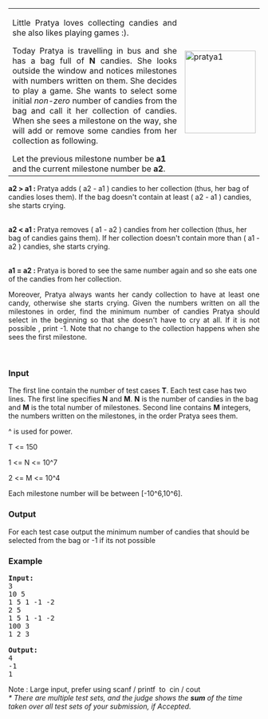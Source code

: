 <table border="0">
<tbody>
<tr>
<td>
<p align="justify">Little Pratya loves collecting candies and she also likes playing games :).</p>
<p align="justify">Today Pratya is travelling in bus and she has a bag full of <strong>N</strong> candies. She looks outside the window and notices milestones with numbers written on them. She decides to play a game. She wants to select some initial <em>non-zero</em> number of candies from the bag and call it her collection of candies. When she sees a milestone on the way, she will add or remove some candies from her collection as following.</p>
Let the previous milestone number be <strong>a1</strong> and the current milestone number be <strong>a2</strong>.</td>
<td>
<p><img src="./21729/file/E1LPWOVP.png" border="0" alt="pratya1" width="142" height="165"></p>
</td>
</tr>
</tbody>
</table>
<p><strong>a2 &gt; a1 : </strong> Pratya adds ( a2 - a1 ) candies to her collection (thus, her bag of candies loses them). If the bag doesn't contain  at least ( a2 - a1 ) candies, she starts crying. <br><br></p>
<p><strong>a2 &lt; a1 : </strong> Pratya removes ( a1 - a2 ) candies from her collection (thus, her bag of candies gains them). If her collection doesn't contain  more than ( a1 - a2 ) candies, she starts crying.  <br><br></p>
<p><strong>a1 = a2 : </strong> Pratya is bored to see the same number again and so she eats one of the candies from her collection.</p>
<p align="justify">Moreover, Pratya always wants her candy collection to have at least one candy, otherwise she starts crying. Given the numbers written on all the milestones in order, find the minimum number of candies Pratya should select in the beginning so that she doesn't have to cry at all.  If it is not possible , print -1. Note that no change to the collection happens when she sees the first milestone.</p>
<p>&nbsp;</p>
<h3>Input</h3>
<p>The first line contain the number of test cases <strong>T</strong>. Each test case has two lines. The first line specifies <strong>N</strong> and <strong>M</strong>. <strong>N</strong> is the number of candies in the bag and <strong>M</strong> is the total number of milestones. Second line contains <strong>M</strong> integers, the numbers written on the milestones, in the order Pratya sees them.</p>
<p>^ is used for power.</p>
<p>T &lt;= 150</p>
<p>1 &lt;= N &lt;= 10^7</p>
<p>2 &lt;= M &lt;= 10^4</p>
<p>Each milestone number will be between [-10^6,10^6].</p>
<h3>Output</h3>
<p>For each test case output the minimum number of candies that should be selected from the bag or -1 if its not possible</p>
<h3>Example</h3>
<pre><strong>Input:</strong><br>3<br>10 5<br>1 5 1 -1 -2<br>2 5<br>1 5 1 -1 -2<br>100 3<br>1 2 3<br><br><strong>Output:</strong><br>4<br>-1<br>1<br></pre>
<p>Note : Large input, prefer using scanf / printf&nbsp; to&nbsp; cin / cout<br> <em>* There are multiple test sets, and the judge shows the <strong>sum</strong> of the time taken over all test sets of your submission, if Accepted.</em></p>
